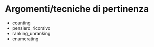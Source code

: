# Argomenti/tecniche di pertinenza

 - counting
 - pensiero_ricorsivo
 - ranking_unranking
 - enumerating